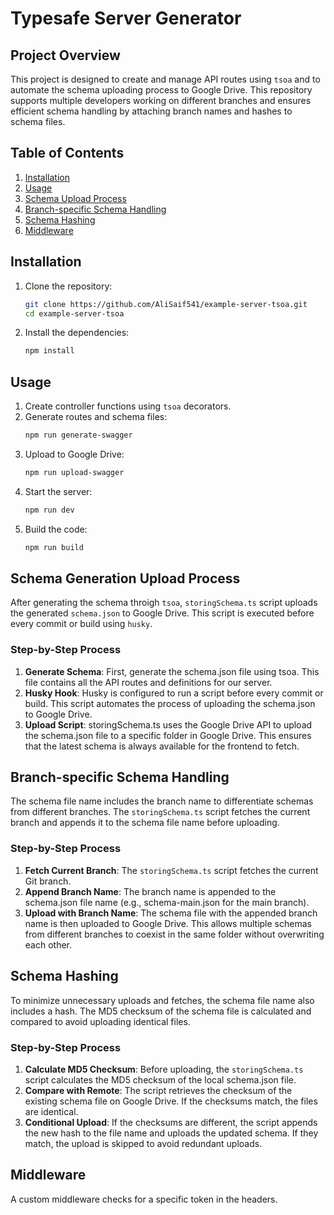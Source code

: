 # Typesafe Server Generator

## Project Overview
This project is designed to create and manage API routes using `tsoa` and to automate the schema uploading process to Google Drive. This repository supports multiple developers working on different branches and ensures efficient schema handling by attaching branch names and hashes to schema files.

## Table of Contents
1. [Installation](#installation)
2. [Usage](#usage)
3. [Schema Upload Process](#schema-upload-process)
4. [Branch-specific Schema Handling](#branch-specific-schema-handling)
5. [Schema Hashing](#schema-hashing)
6. [Middleware](#middleware)

## Installation
1. Clone the repository:
    ```bash
    git clone https://github.com/AliSaif541/example-server-tsoa.git
    cd example-server-tsoa
    ```

2. Install the dependencies:
    ```bash
    npm install
    ```

## Usage
1. Create controller functions using `tsoa` decorators.
2. Generate routes and schema files:
    ```bash
    npm run generate-swagger
    ```
3. Upload to Google Drive:
    ```bash
    npm run upload-swagger
    ```
4. Start the server:
    ```bash
    npm run dev
    ```
5. Build the code:
    ```bash
    npm run build
    ```

## Schema Generation Upload Process
After generating the schema throigh `tsoa`, `storingSchema.ts` script uploads the generated `schema.json` to Google Drive. This script is executed before every commit or build using `husky`.

### Step-by-Step Process
1. **Generate Schema**: First, generate the schema.json file using tsoa. This file contains all the API routes and definitions for our server.
2. **Husky Hook**: Husky is configured to run a script before every commit or build. This script automates the process of uploading the schema.json to Google Drive.
3. **Upload Script**: storingSchema.ts uses the Google Drive API to upload the schema.json file to a specific folder in Google Drive. This ensures that the latest schema is always available for the frontend to fetch.

## Branch-specific Schema Handling
The schema file name includes the branch name to differentiate schemas from different branches. The `storingSchema.ts` script fetches the current branch and appends it to the schema file name before uploading.

### Step-by-Step Process
1. **Fetch Current Branch**: The `storingSchema.ts` script fetches the current Git branch.
2. **Append Branch Name**: The branch name is appended to the schema.json file name (e.g., schema-main.json for the main branch).
3. **Upload with Branch Name**: The schema file with the appended branch name is then uploaded to Google Drive. This allows multiple schemas from different branches to coexist in the same folder without overwriting each other.

## Schema Hashing
To minimize unnecessary uploads and fetches, the schema file name also includes a hash. The MD5 checksum of the schema file is calculated and compared to avoid uploading identical files.

### Step-by-Step Process
1. **Calculate MD5 Checksum**: Before uploading, the `storingSchema.ts` script calculates the MD5 checksum of the local schema.json file.
2. **Compare with Remote**: The script retrieves the checksum of the existing schema file on Google Drive. If the checksums match, the files are identical.
3. **Conditional Upload**: If the checksums are different, the script appends the new hash to the file name and uploads the updated schema. If they match, the upload is skipped to avoid redundant uploads.

## Middleware
A custom middleware checks for a specific token in the headers.